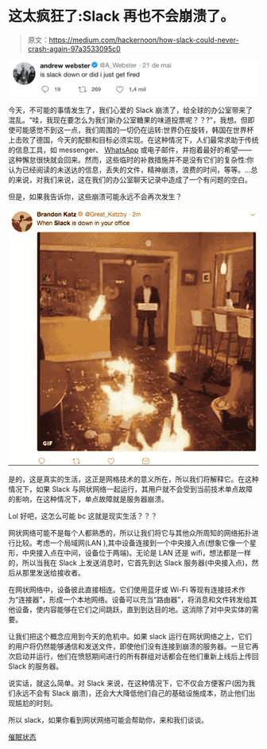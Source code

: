 # 这太疯狂了:Slack 再也不会崩溃了。

> 原文：<https://medium.com/hackernoon/how-slack-could-never-crash-again-97a3533095c0>

![](img/861335f98a2c3abba9004c785c9c5674.png)

今天，不可能的事情发生了，我们心爱的 Slack 崩溃了，给全球的办公室带来了混乱。“哇，我现在要怎么为我们新办公室糖果的味道投票呢？？?"，我想。但即使可能感觉不到这一点，我们周围的一切仍在运转:世界仍在旋转，韩国在世界杯上击败了德国，今天的配额和目标必须实现。在这种情况下，人们最常求助于传统的信息工具，如 messenger、 [WhatsApp](https://hackernoon.com/tagged/whatsapp) 或电子邮件，并抱着最好的希望——这种懈怠很快就会回来。然而，这些临时的补救措施并不是没有它们的复杂性:你认为已经阅读的未送达的信息，丢失的文件，精神崩溃，浪费的时间，等等。…总的来说，对我们来说，这在我们的办公室聊天记录中造成了一个有问题的空白。

但是，如果我告诉你，这些崩溃可能永远不会再次发生？

![](img/3ae493d2aeb8d2047843cfdb9a52382d.png)

是的，这是真实的生活，这正是网格技术的意义所在，所以我们将解释它。在这种情况下，如果 Slack 与网状网络一起运行，其用户就不会受到当前技术单点故障的影响，在这种情况下，单点故障就是服务器崩溃。

Lol 好吧，这怎么可能 bc 这就是现实生活？？？

网状网络可能不是每个人都熟悉的，所以让我们将它与其他众所周知的网络拓扑进行比较。考虑一个局域网(LAN ),其中设备连接到一个中央接入点(想象它像一个星形，中央接入点在中间，设备位于两端)。无论是 LAN 还是 wifi，想法都是一样的，所以当我在 Slack 上发送消息时，它首先到达 Slack 服务器(中央接入点)，然后从那里发送给接收者。

在网状网络中，设备彼此直接相连。它们使用蓝牙或 Wi-Fi 等现有连接技术作为“连接器”，形成一个本地网络。设备可以充当“路由器”，将消息和文件转发给其他设备，使内容能够在它们之间跳跃，直到到达目的地。这消除了对中央实体的需要。

让我们把这个概念应用到今天的危机中。如果 slack 运行在网状网络之上，它们的用户将仍然能够通信和发送文件，即使他们没有连接到崩溃的服务器。一旦它再次启动并运行，他们在愤怒期间进行的所有群组对话都会在他们重新上线后上传回 Slack 的服务器。

说实话，就这么简单。对 Slack 来说，在这种情况下，它不仅会方便客户(因为我们永远不会有 Slack 崩溃)，还会大大降低他们自己的基础设施成本，防止他们出现尴尬的时刻。

所以 slack，如果你看到网状网络可能会帮助你，来和我们谈谈。

[催眠状态](http://www.hypelabs.io?utm_source=medium&utm_medium=social_networks_lara&utm_campaign=slack_crash_text)